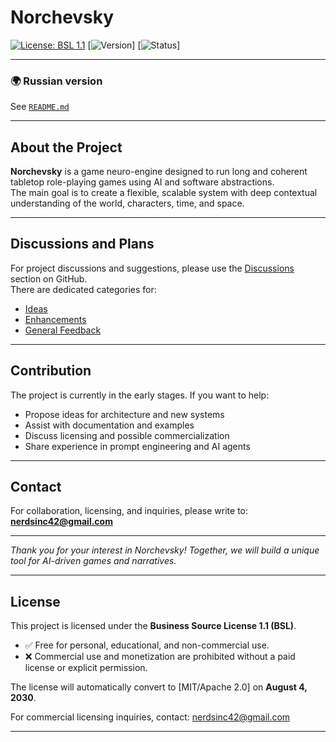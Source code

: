 # Norchevsky  

[![License: BSL 1.1](https://img.shields.io/badge/License-BSL%201.1-blue.svg)](LICENSE)
[![Version](https://img.shields.io/badge/version-0.0.1-brightgreen.svg)]
[![Status](https://img.shields.io/badge/status-pre_alpha-red.svg)]

---
### 🌍 Russian version

See [`README.md`](README.md)

---

## About the Project

**Norchevsky** is a game neuro-engine designed to run long and coherent tabletop role-playing games using AI and software abstractions.  
The main goal is to create a flexible, scalable system with deep contextual understanding of the world, characters, time, and space.

---

## Discussions and Plans

For project discussions and suggestions, please use the [Discussions](https://github.com/teta42/Norchevsky/discussions) section on GitHub.  
There are dedicated categories for:

- [Ideas](https://github.com/teta42/Norchevsky/discussions/categories/ideas)  
- [Enhancements](https://github.com/teta42/Norchevsky/discussions/categories/enhancements)  
- [General Feedback](https://github.com/teta42/Norchevsky/discussions/categories/general)  

---

## Contribution

The project is currently in the early stages. If you want to help:

- Propose ideas for architecture and new systems  
- Assist with documentation and examples  
- Discuss licensing and possible commercialization  
- Share experience in prompt engineering and AI agents

---

## Contact

For collaboration, licensing, and inquiries, please write to:  
**nerdsinc42@gmail.com**

---

*Thank you for your interest in Norchevsky! Together, we will build a unique tool for AI-driven games and narratives.*

---

## License

This project is licensed under the **Business Source License 1.1 (BSL)**.

- ✅ Free for personal, educational, and non-commercial use.  
- ❌ Commercial use and monetization are prohibited without a paid license or explicit permission.

The license will automatically convert to [MIT/Apache 2.0] on **August 4, 2030**.

For commercial licensing inquiries, contact: nerdsinc42@gmail.com

---
